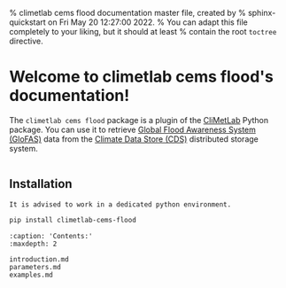 % climetlab cems flood documentation master file, created by
% sphinx-quickstart on Fri May 20 12:27:00 2022.
% You can adapt this file completely to your liking, but it should at least
% contain the root `toctree` directive.

# Welcome to climetlab cems flood's documentation!

The `climetlab cems flood` package is a plugin of the [CliMetLab](https://climetlab.readthedocs.io/en/latest/index.html) Python package. You can use it to retrieve [Global Flood Awareness System (GloFAS)](https://www.globalfloods.eu/general-information/about-glofas/) data from the [Climate Data Store (CDS)](https://cds.climate.copernicus.eu/#!/home) distributed storage system.


```{note} Is currently not possible to download EFAS (coming soon)
```

## Installation

```{warning}
It is advised to work in a dedicated python environment.
```

```bash
pip install climetlab-cems-flood
```



```{toctree}
:caption: 'Contents:'
:maxdepth: 2

introduction.md
parameters.md
examples.md

```

